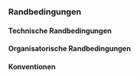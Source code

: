 ### Randbedingungen

#### Technische Randbedingungen

#### Organisatorische Randbedingungen

#### Konventionen
